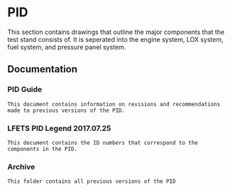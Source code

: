 # PID

  This section contains drawings that outline the major components that the test stand consists of. It is seperated into the engine system, LOX system, fuel system, and pressure panel system.
  
  ## Documentation
   
   ### PID Guide
   
    This document contains information on revisions and recommendations made to previous versions of the PID.
    
   ### LFETS PID Legend 2017.07.25
    
    This document contains the ID numbers that correspond to the components in the PID.
    
   ### Archive
   
    This folder contains all previous versions of the PID
